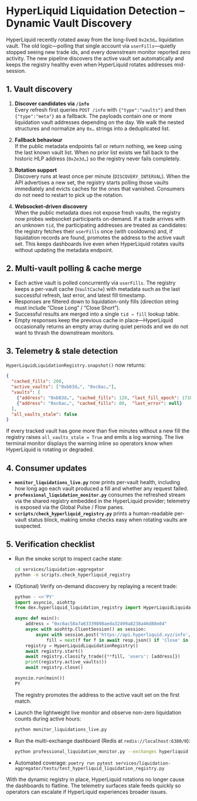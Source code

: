 # HyperLiquid Liquidation Detection – Dynamic Vault Discovery

HyperLiquid recently rotated away from the long-lived `0x2e3d…` liquidation
vault. The old logic—polling that single account via `userFills`—quietly stopped
seeing new trade ids, and every downstream monitor reported zero activity. The
new pipeline discovers the active vault set automatically and keeps the
registry healthy even when HyperLiquid rotates addresses mid-session.

## 1. Vault discovery

1. **Discover candidates via `/info`**  
   Every refresh first queries `POST /info` with `{"type":"vaults"}` and then
   `{"type":"meta"}` as a fallback. The payloads contain one or more liquidation
   vault addresses depending on the day. We walk the nested structures and
   normalize any `0x…` strings into a deduplicated list.

2. **Fallback behaviour**  
   If the public metadata endpoints fail or return nothing, we keep using the
   last known vault list. When no prior list exists we fall back to the historic
   HLP address (`0x2e3d…`) so the registry never fails completely.

3. **Rotation support**  
   Discovery runs at least once per minute (`DISCOVERY_INTERVAL`). When the API
   advertises a new set, the registry starts polling those vaults immediately
   and evicts caches for the ones that vanished. Consumers do not need to restart
   to pick up the rotation.
4. **Websocket-driven discovery**  
   When the public metadata does not expose fresh vaults, the registry now probes
   websocket participants on-demand. If a trade arrives with an unknown `tid`,
   the participating addresses are treated as candidates: the registry fetches
   their `userFills` once (with cooldowns) and, if liquidation records are found,
   promotes the address to the active vault set. This keeps dashboards live even
   when HyperLiquid rotates vaults without updating the metadata endpoint.

## 2. Multi-vault polling & cache merge

* Each active vault is polled concurrently via `userFills`. The registry keeps a
  per-vault cache (`VaultCache`) with metadata such as the last successful
  refresh, last error, and latest fill timestamp.
* Responses are filtered down to liquidation-only fills (direction string must
  include “Close Long” / “Close Short”).
* Successful results are merged into a single `tid → fill` lookup table.
* Empty responses keep the previous cache in place—HyperLiquid occasionally
  returns an empty array during quiet periods and we do not want to thrash the
  downstream monitors.

## 3. Telemetry & stale detection

`HyperLiquidLiquidationRegistry.snapshot()` now returns:

```json
{
  "cached_fills": 200,
  "active_vaults": ["0xb83d…", "0xc6ac…"],
  "vaults": [
    {"address": "0xb83d…", "cached_fills": 120, "last_fill_epoch": 1716482134.2},
    {"address": "0xc6ac…", "cached_fills": 80,  "last_error": null}
  ],
  "all_vaults_stale": false
}
```

If every tracked vault has gone more than five minutes without a new fill the
registry raises `all_vaults_stale = True` and emits a log warning. The live
terminal monitor displays the warning inline so operators know when HyperLiquid
is rotating or degraded.

## 4. Consumer updates

* **`monitor_liquidations_live.py`** now prints per-vault health, including how
  long ago each vault produced a fill and whether any request failed.
* **`professional_liquidation_monitor.py`** consumes the refreshed stream via the
  shared registry embedded in the HyperLiquid provider; telemetry is exposed via
  the Global Pulse / Flow panes.
* **`scripts/check_hyperliquid_registry.py`** prints a human-readable per-vault
  status block, making smoke checks easy when rotating vaults are suspected.

## 5. Verification checklist

* Run the smoke script to inspect cache state:

  ```bash
  cd services/liquidation-aggregator
  python -m scripts.check_hyperliquid_registry
  ```

* (Optional) Verify on-demand discovery by replaying a recent trade:

  ```python
  python - <<'PY'
  import asyncio, aiohttp
  from dex.hyperliquid_liquidation_registry import HyperLiquidLiquidationRegistry

  async def main():
      address = "0xc6ac58a7a63339898aeda32499a8238a46d88e84"
      async with aiohttp.ClientSession() as session:
          async with session.post('https://api.hyperliquid.xyz/info', json={'type': 'userFills', 'user': address}) as resp:
              fill = next(f for f in await resp.json() if 'Close' in f.get('dir', ''))
      registry = HyperLiquidLiquidationRegistry()
      await registry.start()
      await registry.classify_trade({**fill, 'users': [address]})
      print(registry.active_vaults())
      await registry.close()

  asyncio.run(main())
  PY
  ```

  The registry promotes the address to the active vault set on the first match.

* Launch the lightweight live monitor and observe non-zero liquidation counts
  during active hours:

  ```bash
  python monitor_liquidations_live.py
  ```

* Run the multi-exchange dashboard (Redis at `redis://localhost:6380/0`):

  ```bash
  python professional_liquidation_monitor.py --exchanges hyperliquid binance --symbols BTCUSDT ETHUSDT
  ```

* Automated coverage: `poetry run pytest services/liquidation-aggregator/tests/test_hyperliquid_liquidation_registry.py`

With the dynamic registry in place, HyperLiquid rotations no longer cause the
dashboards to flatline. The telemetry surfaces stale feeds quickly so operators
can escalate if HyperLiquid experiences broader issues.

